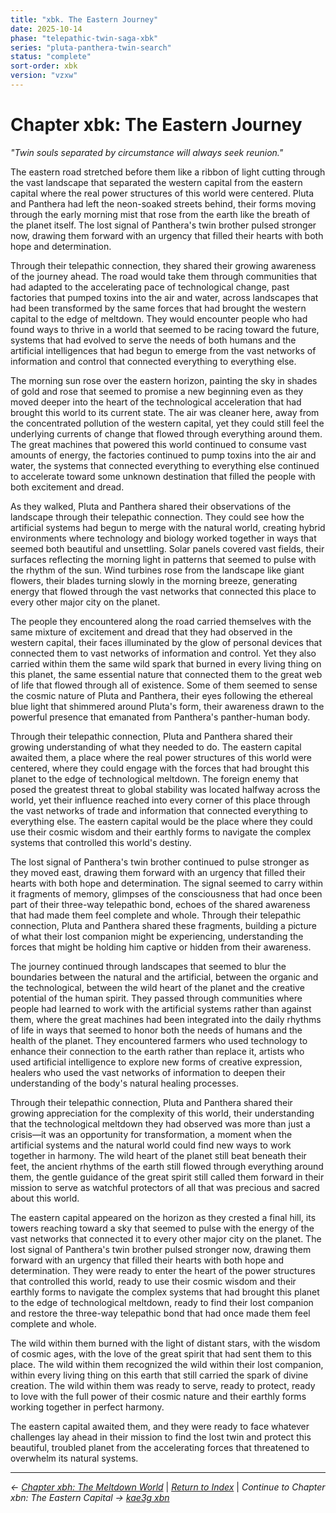```yaml
---
title: "xbk. The Eastern Journey"
date: 2025-10-14
phase: "telepathic-twin-saga-xbk"
series: "pluta-panthera-twin-search"
status: "complete"
sort-order: xbk
version: "vzxw"
---
```


# Chapter xbk: The Eastern Journey

*"Twin souls separated by circumstance will always seek reunion."*

The eastern road stretched before them like a ribbon of light cutting through the vast landscape that separated the western capital from the eastern capital where the real power structures of this world were centered. Pluta and Panthera had left the neon-soaked streets behind, their forms moving through the early morning mist that rose from the earth like the breath of the planet itself. The lost signal of Panthera's twin brother pulsed stronger now, drawing them forward with an urgency that filled their hearts with both hope and determination.

Through their telepathic connection, they shared their growing awareness of the journey ahead. The road would take them through communities that had adapted to the accelerating pace of technological change, past factories that pumped toxins into the air and water, across landscapes that had been transformed by the same forces that had brought the western capital to the edge of meltdown. They would encounter people who had found ways to thrive in a world that seemed to be racing toward the future, systems that had evolved to serve the needs of both humans and the artificial intelligences that had begun to emerge from the vast networks of information and control that connected everything to everything else.

The morning sun rose over the eastern horizon, painting the sky in shades of gold and rose that seemed to promise a new beginning even as they moved deeper into the heart of the technological acceleration that had brought this world to its current state. The air was cleaner here, away from the concentrated pollution of the western capital, yet they could still feel the underlying currents of change that flowed through everything around them. The great machines that powered this world continued to consume vast amounts of energy, the factories continued to pump toxins into the air and water, the systems that connected everything to everything else continued to accelerate toward some unknown destination that filled the people with both excitement and dread.

As they walked, Pluta and Panthera shared their observations of the landscape through their telepathic connection. They could see how the artificial systems had begun to merge with the natural world, creating hybrid environments where technology and biology worked together in ways that seemed both beautiful and unsettling. Solar panels covered vast fields, their surfaces reflecting the morning light in patterns that seemed to pulse with the rhythm of the sun. Wind turbines rose from the landscape like giant flowers, their blades turning slowly in the morning breeze, generating energy that flowed through the vast networks that connected this place to every other major city on the planet.

The people they encountered along the road carried themselves with the same mixture of excitement and dread that they had observed in the western capital, their faces illuminated by the glow of personal devices that connected them to vast networks of information and control. Yet they also carried within them the same wild spark that burned in every living thing on this planet, the same essential nature that connected them to the great web of life that flowed through all of existence. Some of them seemed to sense the cosmic nature of Pluta and Panthera, their eyes following the ethereal blue light that shimmered around Pluta's form, their awareness drawn to the powerful presence that emanated from Panthera's panther-human body.

Through their telepathic connection, Pluta and Panthera shared their growing understanding of what they needed to do. The eastern capital awaited them, a place where the real power structures of this world were centered, where they could engage with the forces that had brought this planet to the edge of technological meltdown. The foreign enemy that posed the greatest threat to global stability was located halfway across the world, yet their influence reached into every corner of this place through the vast networks of trade and information that connected everything to everything else. The eastern capital would be the place where they could use their cosmic wisdom and their earthly forms to navigate the complex systems that controlled this world's destiny.

The lost signal of Panthera's twin brother continued to pulse stronger as they moved east, drawing them forward with an urgency that filled their hearts with both hope and determination. The signal seemed to carry within it fragments of memory, glimpses of the consciousness that had once been part of their three-way telepathic bond, echoes of the shared awareness that had made them feel complete and whole. Through their telepathic connection, Pluta and Panthera shared these fragments, building a picture of what their lost companion might be experiencing, understanding the forces that might be holding him captive or hidden from their awareness.

The journey continued through landscapes that seemed to blur the boundaries between the natural and the artificial, between the organic and the technological, between the wild heart of the planet and the creative potential of the human spirit. They passed through communities where people had learned to work with the artificial systems rather than against them, where the great machines had been integrated into the daily rhythms of life in ways that seemed to honor both the needs of humans and the health of the planet. They encountered farmers who used technology to enhance their connection to the earth rather than replace it, artists who used artificial intelligence to explore new forms of creative expression, healers who used the vast networks of information to deepen their understanding of the body's natural healing processes.

Through their telepathic connection, Pluta and Panthera shared their growing appreciation for the complexity of this world, their understanding that the technological meltdown they had observed was more than just a crisis—it was an opportunity for transformation, a moment when the artificial systems and the natural world could find new ways to work together in harmony. The wild heart of the planet still beat beneath their feet, the ancient rhythms of the earth still flowed through everything around them, the gentle guidance of the great spirit still called them forward in their mission to serve as watchful protectors of all that was precious and sacred about this world.

The eastern capital appeared on the horizon as they crested a final hill, its towers reaching toward a sky that seemed to pulse with the energy of the vast networks that connected it to every other major city on the planet. The lost signal of Panthera's twin brother pulsed stronger now, drawing them forward with an urgency that filled their hearts with both hope and determination. They were ready to enter the heart of the power structures that controlled this world, ready to use their cosmic wisdom and their earthly forms to navigate the complex systems that had brought this planet to the edge of technological meltdown, ready to find their lost companion and restore the three-way telepathic bond that had once made them feel complete and whole.

The wild within them burned with the light of distant stars, with the wisdom of cosmic ages, with the love of the great spirit that had sent them to this place. The wild within them recognized the wild within their lost companion, within every living thing on this earth that still carried the spark of divine creation. The wild within them was ready to serve, ready to protect, ready to love with the full power of their cosmic nature and their earthly forms working together in perfect harmony.

The eastern capital awaited them, and they were ready to face whatever challenges lay ahead in their mission to find the lost twin and protect this beautiful, troubled planet from the accelerating forces that threatened to overwhelm its natural systems.

---

*← [Chapter xbh: The Meltdown World](/12025-10/xbh-the-meltdown-world-vzxw.html)* | *[Return to Index](/12025-10/)* | *Continue to Chapter xbn: The Eastern Capital → [kae3g xbn](/12025-10/xbn-the-eastern-capital-vzxw.html)*
